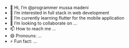 - 👋 Hi, I’m @programmer mussa madeni
- 👀 I’m interested in full stack in web development
- 🌱 I’m currently learning flutter for the mobile application
- 💞️ I’m looking to collaborate on ...
- 📫 How to reach me ...
- 😄 Pronouns: ...
- ⚡ Fun fact: ...

<!---
0742942982/0742942982 is a ✨ special ✨ repository because its `README.md` (this file) appears on your GitHub profile.
You can click the Preview link to take a look at your changes.
--->
